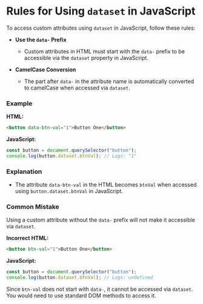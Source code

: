 
# Rules for Using `dataset` in JavaScript

To access custom attributes using `dataset` in JavaScript, follow these rules:

- **Use the `data-` Prefix**
  - Custom attributes in HTML must start with the `data-` prefix to be accessible via the `dataset` property in JavaScript.

- **CamelCase Conversion**
  - The part after `data-` in the attribute name is automatically converted to camelCase when accessed via `dataset`.

### Example

**HTML:**
```html
<button data-btn-val="1">Button One</button>
```

**JavaScript:**
```javascript
const button = document.querySelector("button");
console.log(button.dataset.btnVal); // Logs: "1"
```

### Explanation

- The attribute `data-btn-val` in the HTML becomes `btnVal` when accessed using `button.dataset.btnVal` in JavaScript.

### Common Mistake

Using a custom attribute without the `data-` prefix will not make it accessible via `dataset`.

**Incorrect HTML:**
```html
<button btn-val="1">Button One</button>
```

**JavaScript:**
```javascript
const button = document.querySelector("button");
console.log(button.dataset.btnVal); // Logs: undefined
```

Since `btn-val` does not start with `data-`, it cannot be accessed via `dataset`. You would need to use standard DOM methods to access it.
